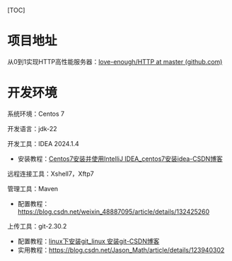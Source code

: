 [TOC]

# 项目地址

从0到1实现HTTP高性能服务器：[love-enough/HTTP at master (github.com)](https://github.com/love-enough/HTTP/tree/master)

# 开发环境

系统环境：Centos 7

开发语言：jdk-22

开发工具：IDEA 2024.1.4

- 安装教程：[Centos7安装并使用IntelliJ IDEA_centos7安装idea-CSDN博客](https://blog.csdn.net/hang_sugar/article/details/127331445)

远程连接工具：Xshell7，Xftp7

管理工具：Maven

- 配置教程：https://blog.csdn.net/weixin_48887095/article/details/132425260

上传工具：git-2.30.2

- 配置教程：[linux下安装git_linux 安装git-CSDN博客](https://blog.csdn.net/liutong880818/article/details/127177930)
- 实用教程：https://blog.csdn.net/Jason_Math/article/details/123940302



